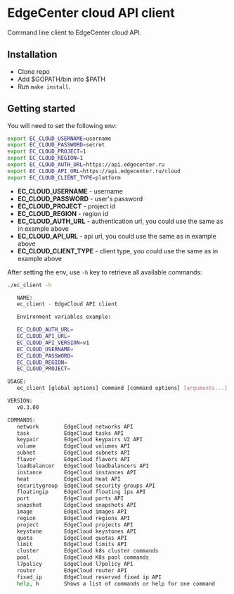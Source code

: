 EdgeCenter cloud API client
====================================

Command line client to EdgeCenter cloud API.

Installation
------------------------------------

- Clone repo
- Add $GOPATH/bin into $PATH
- Run `make install`.

Getting started
------------------------------------

You will need to set the following env:
```bash
export EC_CLOUD_USERNAME=username
export EC_CLOUD_PASSWORD=secret
export EC_CLOUD_PROJECT=1
export EC_CLOUD_REGION=1
export EC_CLOUD_AUTH_URL=https://api.edgecenter.ru
export EC_CLOUD_API_URL=https://api.edgecenter.ru/cloud
export EC_CLOUD_CLIENT_TYPE=platform
```

* **EC_CLOUD_USERNAME** - username
* **EC_CLOUD_PASSWORD** - user's password
* **EC_CLOUD_PROJECT** - project id
* **EC_CLOUD_REGION** - region id
* **EC_CLOUD_AUTH_URL** - authentication url, you could use the same as in example above
* **EC_CLOUD_API_URL** - api url, you could use the same as in example above
* **EC_CLOUD_CLIENT_TYPE** - client type, you could use the same as in example above

After setting the env, use `-h` key to retrieve all available commands:
```bash
./ec_client -h

   NAME:
   ec_client - EdgeCloud API client

   Environment variables example:

   EC_CLOUD_AUTH_URL=
   EC_CLOUD_API_URL=
   EC_CLOUD_API_VERSION=v1
   EC_CLOUD_USERNAME=
   EC_CLOUD_PASSWORD=
   EC_CLOUD_REGION=
   EC_CLOUD_PROJECT=

USAGE:
   ec_client [global options] command [command options] [arguments...]

VERSION:
   v0.3.00

COMMANDS:
   network        EdgeCloud networks API
   task           EdgeCloud tasks API
   keypair        EdgeCloud keypairs V2 API
   volume         EdgeCloud volumes API
   subnet         EdgeCloud subnets API
   flavor         EdgeCloud flavors API
   loadbalancer   EdgeCloud loadbalancers API
   instance       EdgeCloud instances API
   heat           EdgeCloud Heat API
   securitygroup  EdgeCloud security groups API
   floatingip     EdgeCloud floating ips API
   port           EdgeCloud ports API
   snapshot       EdgeCloud snapshots API
   image          EdgeCloud images API
   region         EdgeCloud regions API
   project        EdgeCloud projects API
   keystone       EdgeCloud keystones API
   quota          EdgeCloud quotas API
   limit          EdgeCloud limits API
   cluster        EdgeCloud k8s cluster commands
   pool           EdgeCloud K8s pool commands
   l7policy       EdgeCloud l7policy API
   router         EdgeCloud router API
   fixed_ip       EdgeCloud reserved fixed ip API
   help, h        Shows a list of commands or help for one command

```
